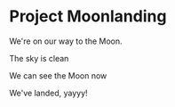 # Project Moonlanding

We're on our way to the Moon. 

The sky is clean

We can see the Moon now

We've landed, yayyy!
